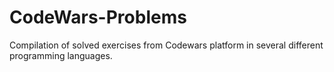 # CodeWars-Problems
Compilation of solved exercises from Codewars platform in several different programming languages.
